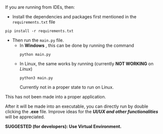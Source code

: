 If you are running from IDEs, then:
- Install the dependencies and packages first mentioned in the ```requirements.txt``` file

```
pip install -r requirements.txt
```
- Then run the ```main.py``` file.
  - In **Windows** , this can be done by running the command
    ```
    python main.py
    ```
  - In Linux, the same works by running (currently **NOT WORKING** on _Linux_)
    ```
    python3 main.py
    ```
      Currently not in a proper state to run on Linux.

This has not been made into a proper application.

After it will be made into an executable, you can directly run by double clicking the **.exe** file.
Improve ideas for the **_UI/UX and other functionalities_** will be appreciated.

**SUGGESTED (for __developers__): Use __Virtual Environment__.**
